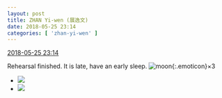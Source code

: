```yaml
---
layout: post
title: ZHAN Yi-wen (展逸文)
date: 2018-05-25 23:14
categories: [ 'zhan-yi-wen' ]
---
```


<div class="weibo-info">
  <a href="https://weibo.com/6108090526/GikVLhN2D">2018-05-25 23:14</a>
</div>

Rehearsal finished. It is late, have an early sleep. ![moon](https://img.t.sinajs.cn/t4/appstyle/expression/ext/normal/d5/2018new_yueliang_org.png){:.emoticon}×3

<!-- more -->

<ul class="weibo-pic-list-1">
  <li class="weibo-pic">
    <a href="http://wx1.sinaimg.cn/mw690/006FmVn8ly1frnzqsu2n8j30qo0zijxn.jpg"><img src="http://wx1.sinaimg.cn/thumb150/006FmVn8ly1frnzqsu2n8j30qo0zijxn.jpg"/></a>
  </li>
  <li class="weibo-pic">
    <a href="http://wx1.sinaimg.cn/mw690/006FmVn8ly1frnzqrdtrij30qo0zin33.jpg"><img src="http://wx1.sinaimg.cn/thumb150/006FmVn8ly1frnzqrdtrij30qo0zin33.jpg"/></a>
  </li>
</ul>

